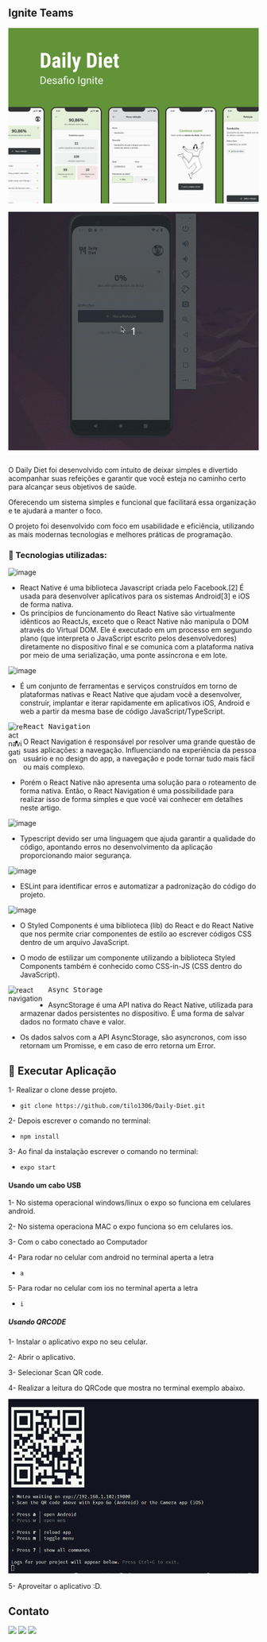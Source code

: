 ## Ignite Teams

<img align="center" alt="Test-Back-end" src="./src/assets/banner.png">
&ensp;

<img align="center"  alt="Test-Back-end" src="./src/assets/gif/mobile.gif">
&nbsp;

O Daily Diet foi desenvolvido com intuito de deixar simples e divertido acompanhar suas refeições e garantir que você esteja no caminho certo para alcançar seus objetivos de saúde.

Oferecendo um sistema simples e funcional que facilitará essa organização e te ajudará a manter o foco.

O projeto foi desenvolvido com foco em usabilidade e eficiência, utilizando as mais modernas tecnologias e melhores práticas de programação.

### :rocket: Tecnologias utilizadas:

![image](https://img.shields.io/badge/React_Native-20232A?style=for-the-badge&logo=react&logoColor=61DAFB)

- React Native é uma biblioteca Javascript criada pelo Facebook.[2] É usada para desenvolver aplicativos para os sistemas Android[3] e iOS de forma nativa.
- Os princípios de funcionamento do React Native são virtualmente idênticos ao ReactJs, exceto que o React Native não manipula o DOM através do Virtual DOM. Ele é executado em um processo em segundo plano (que interpreta o JavaScript escrito pelos desenvolvedores) diretamente no dispositivo final e se comunica com a plataforma nativa por meio de uma serialização, uma ponte assíncrona e em lote.

![image](https://img.shields.io/badge/Expo-1B1F23?style=for-the-badge&logo=expo&logoColor=white)

- É um conjunto de ferramentas e serviços construídos em torno de plataformas nativas e React Native que ajudam você a desenvolver, construir, implantar e iterar rapidamente em aplicativos iOS, Android e web a partir da mesma base de código JavaScript/TypeScript.

<div>
<p><img alt="react navigation" title="react navigation" src="https://reactnavigation.org/img/spiro.svg" width="30" align="left"/><pre>React Navigation</pre></p>
</div>

- O React Navigation é responsável por resolver uma grande questão de suas aplicações: a navegação. Influenciando na experiência da pessoa usuário e no design do app, a navegação e pode tornar tudo mais fácil ou mais complexo.

- Porém o React Native não apresenta uma solução para o roteamento de forma nativa. Então, o React Navigation é uma possibilidade para realizar isso de forma simples e que você vai conhecer em detalhes neste artigo.

![image](https://img.shields.io/badge/TypeScript-007ACC?style=for-the-badge&logo=typescript&logoColor=white)

- Typescript devido ser uma linguagem que ajuda garantir a qualidade do código, apontando erros no desenvolvimento da aplicação proporcionando maior segurança.

![image](https://img.shields.io/badge/eslint-3A33D1?style=for-the-badge&logo=eslint&logoColor=white)

- ESLint para identificar erros e automatizar a padronização do código do projeto.

![image](https://img.shields.io/badge/styledcomponents-DB7093.svg?style=for-the-badge&logo=styled-components&logoColor=white)

- O Styled Components é uma biblioteca (lib) do React e do React Native que nos permite criar componentes de estilo ao escrever códigos CSS dentro de um arquivo JavaScript.

- O modo de estilizar um componente utilizando a biblioteca Styled Components também é conhecido como CSS-in-JS (CSS dentro do JavaScript).

<div>
<p><img alt="react navigation" title="react navigation" src="https://react-native-async-storage.github.io/async-storage/img/hero_db.svg" width="80" align="left"/><pre>Async Storage</pre></p>
</div>

- AsyncStorage é uma API nativa do React Native, utilizada para armazenar dados persistentes no dispositivo. É uma forma de salvar dados no formato chave e valor.

- Os dados salvos com a API AsyncStorage, são asyncronos, com isso retornam um Promisse, e em caso de erro retorna um Error.

## :hammer: Executar Aplicação

1- Realizar o clone desse projeto.

- `git clone https://github.com/tilo1306/Daily-Diet.git`

2- Depois escrever o comando no terminal:

- `npm install`

3- Ao final da instalação escrever o comando no terminal:

- `expo start`

#### Usando um cabo USB

1- No sistema operacional windows/linux o expo so funciona em celulares android.

2- No sistema operaciona MAC o expo funciona so em celulares ios.

3- Com o cabo conectado ao Computador

4- Para rodar no celular com android no terminal aperta a letra

- `a`

5- Para rodar no celular com ios no terminal aperta a letra

- `i`

##### Usando QRCODE

1- Instalar o aplicativo expo no seu celular.

2- Abrir o aplicativo.

3- Selecionar Scan QR code.

4- Realizar a leitura do QRCode que mostra no terminal exemplo abaixo.

<img src="./src/assets/expo-start.png">

5- Aproveitar o aplicativo :D.

## Contato

<div>
  <a href = "mailto:doug1306@gmail.com"><img src="https://img.shields.io/badge/-Gmail-%23333?style=for-the-badge&logo=gmail&logoColor=white" target="_blank"></a>
  <a href="https://www.linkedin.com/in/douglas-s-oliveira" target="_blank"><img src="https://img.shields.io/badge/-LinkedIn-%230077B5?style=for-the-badge&logo=linkedin&logoColor=white" target="_blank"></a>
  <a href = "https://new-portifolio-tilo1306.vercel.app/"><img src="https://img.shields.io/badge/website-000000?style=for-the-badge&logo=About.me&logoColor=white"></a>

</div>
